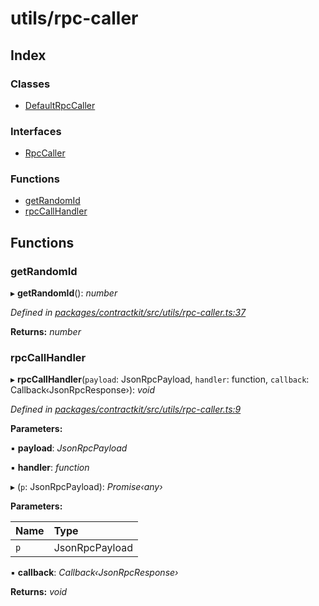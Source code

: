 # utils/rpc-caller

## Index

### Classes

* [DefaultRpcCaller](../classes/_utils_rpc_caller_.defaultrpccaller.md)

### Interfaces

* [RpcCaller](../interfaces/_utils_rpc_caller_.rpccaller.md)

### Functions

* [getRandomId](_utils_rpc_caller_.md#getrandomid)
* [rpcCallHandler](_utils_rpc_caller_.md#rpccallhandler)

## Functions

### getRandomId

▸ **getRandomId**\(\): _number_

_Defined in_ [_packages/contractkit/src/utils/rpc-caller.ts:37_](https://github.com/celo-org/celo-monorepo/blob/master/packages/contractkit/src/utils/rpc-caller.ts#L37)

**Returns:** _number_

### rpcCallHandler

▸ **rpcCallHandler**\(`payload`: JsonRpcPayload, `handler`: function, `callback`: Callback‹JsonRpcResponse›\): _void_

_Defined in_ [_packages/contractkit/src/utils/rpc-caller.ts:9_](https://github.com/celo-org/celo-monorepo/blob/master/packages/contractkit/src/utils/rpc-caller.ts#L9)

**Parameters:**

▪ **payload**: _JsonRpcPayload_

▪ **handler**: _function_

▸ \(`p`: JsonRpcPayload\): _Promise‹any›_

**Parameters:**

| Name | Type |
| :--- | :--- |
| `p` | JsonRpcPayload |

▪ **callback**: _Callback‹JsonRpcResponse›_

**Returns:** _void_

